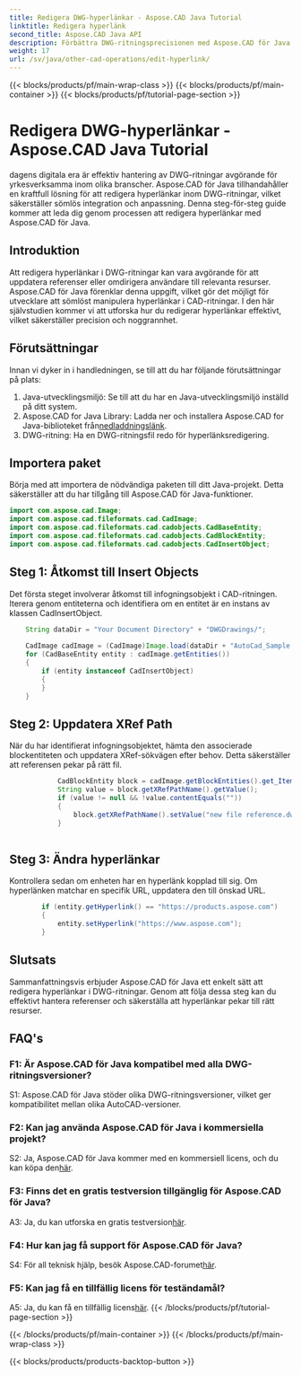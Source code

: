 ```yaml
---
title: Redigera DWG-hyperlänkar - Aspose.CAD Java Tutorial
linktitle: Redigera hyperlänk
second_title: Aspose.CAD Java API
description: Förbättra DWG-ritningsprecisionen med Aspose.CAD för Java. Redigera hyperlänkar sömlöst och säkerställ korrekta referenser. Prova den kostnadsfria provperioden nu!
weight: 17
url: /sv/java/other-cad-operations/edit-hyperlink/
---
```


{{< blocks/products/pf/main-wrap-class >}}
{{< blocks/products/pf/main-container >}}
{{< blocks/products/pf/tutorial-page-section >}}

# Redigera DWG-hyperlänkar - Aspose.CAD Java Tutorial

dagens digitala era är effektiv hantering av DWG-ritningar avgörande för yrkesverksamma inom olika branscher. Aspose.CAD för Java tillhandahåller en kraftfull lösning för att redigera hyperlänkar inom DWG-ritningar, vilket säkerställer sömlös integration och anpassning. Denna steg-för-steg guide kommer att leda dig genom processen att redigera hyperlänkar med Aspose.CAD för Java.

## Introduktion

Att redigera hyperlänkar i DWG-ritningar kan vara avgörande för att uppdatera referenser eller omdirigera användare till relevanta resurser. Aspose.CAD för Java förenklar denna uppgift, vilket gör det möjligt för utvecklare att sömlöst manipulera hyperlänkar i CAD-ritningar. I den här självstudien kommer vi att utforska hur du redigerar hyperlänkar effektivt, vilket säkerställer precision och noggrannhet.

## Förutsättningar

Innan vi dyker in i handledningen, se till att du har följande förutsättningar på plats:
1. Java-utvecklingsmiljö: Se till att du har en Java-utvecklingsmiljö inställd på ditt system.
2.  Aspose.CAD for Java Library: Ladda ner och installera Aspose.CAD for Java-biblioteket från[nedladdningslänk](https://releases.aspose.com/cad/java/).
3. DWG-ritning: Ha en DWG-ritningsfil redo för hyperlänksredigering.

## Importera paket

Börja med att importera de nödvändiga paketen till ditt Java-projekt. Detta säkerställer att du har tillgång till Aspose.CAD för Java-funktioner.

```java
import com.aspose.cad.Image;
import com.aspose.cad.fileformats.cad.CadImage;
import com.aspose.cad.fileformats.cad.cadobjects.CadBaseEntity;
import com.aspose.cad.fileformats.cad.cadobjects.CadBlockEntity;
import com.aspose.cad.fileformats.cad.cadobjects.CadInsertObject;

```

## Steg 1: Åtkomst till Insert Objects

Det första steget involverar åtkomst till infogningsobjekt i CAD-ritningen. Iterera genom entiteterna och identifiera om en entitet är en instans av klassen CadInsertObject.

```java
    String dataDir = "Your Document Directory" + "DWGDrawings/";
    
    CadImage cadImage = (CadImage)Image.load(dataDir + "AutoCad_Sample.dwg");
    for (CadBaseEntity entity : cadImage.getEntities())
    {
        if (entity instanceof CadInsertObject)
        {
        }
	}
```

## Steg 2: Uppdatera XRef Path

När du har identifierat infogningsobjektet, hämta den associerade blockentiteten och uppdatera XRef-sökvägen efter behov. Detta säkerställer att referensen pekar på rätt fil.

```java
			CadBlockEntity block = cadImage.getBlockEntities().get_Item(((CadInsertObject)entity).getName());
            String value = block.getXRefPathName().getValue();
            if (value != null && !value.contentEquals(""))
            {
                block.getXRefPathName().setValue("new file reference.dwg");
            }
    
```

## Steg 3: Ändra hyperlänkar

Kontrollera sedan om enheten har en hyperlänk kopplad till sig. Om hyperlänken matchar en specifik URL, uppdatera den till önskad URL.

```java
        if (entity.getHyperlink() == "https://products.aspose.com")
        {
            entity.setHyperlink("https://www.aspose.com");
        }
```

## Slutsats

Sammanfattningsvis erbjuder Aspose.CAD för Java ett enkelt sätt att redigera hyperlänkar i DWG-ritningar. Genom att följa dessa steg kan du effektivt hantera referenser och säkerställa att hyperlänkar pekar till rätt resurser.

## FAQ's

### F1: Är Aspose.CAD för Java kompatibel med alla DWG-ritningsversioner?

S1: Aspose.CAD för Java stöder olika DWG-ritningsversioner, vilket ger kompatibilitet mellan olika AutoCAD-versioner.

### F2: Kan jag använda Aspose.CAD för Java i kommersiella projekt?

 S2: Ja, Aspose.CAD för Java kommer med en kommersiell licens, och du kan köpa den[här](https://purchase.aspose.com/buy).

### F3: Finns det en gratis testversion tillgänglig för Aspose.CAD för Java?

 A3: Ja, du kan utforska en gratis testversion[här](https://releases.aspose.com/).

### F4: Hur kan jag få support för Aspose.CAD för Java?

 S4: För all teknisk hjälp, besök Aspose.CAD-forumet[här](https://forum.aspose.com/c/cad/19).

### F5: Kan jag få en tillfällig licens för teständamål?

 A5: Ja, du kan få en tillfällig licens[här](https://purchase.aspose.com/temporary-license/).
{{< /blocks/products/pf/tutorial-page-section >}}

{{< /blocks/products/pf/main-container >}}
{{< /blocks/products/pf/main-wrap-class >}}

{{< blocks/products/products-backtop-button >}}
